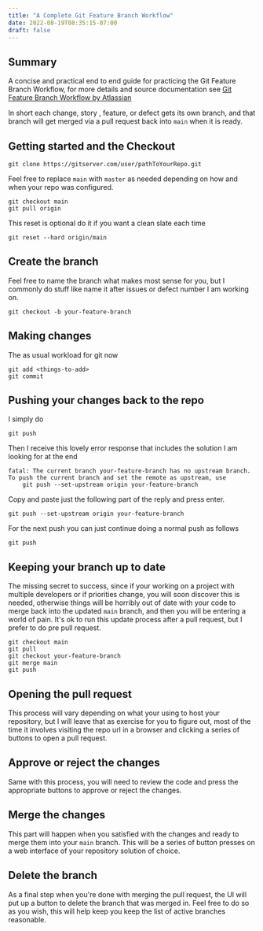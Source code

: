 ```yaml
---
title: "A Complete Git Feature Branch Workflow"
date: 2022-08-19T08:35:15-07:00
draft: false
---
```


## Summary

A concise and practical end to end guide for practicing the Git Feature Branch Workflow, for more details and source 
documentation see [Git Feature Branch Workflow by Atlassian](https://www.atlassian.com/git/tutorials/comparing-workflows/feature-branch-workflow)

In short each change, story , feature, or defect gets its own branch, and that branch will get merged via a pull 
request back into `main` when it is ready.

## Getting started  and the Checkout

    git clone https://gitserver.com/user/pathToYourRepo.git

Feel free to replace `main` with `master` as needed depending on how and when your repo was configured.

    git checkout main
    git pull origin

This reset is optional do it if you want a clean slate each time

    git reset --hard origin/main 

## Create the branch

Feel free to name the branch what makes most sense for you, but I commonly do stuff like name it after issues or 
defect number I am working on.

    git checkout -b your-feature-branch

## Making changes

The as usual workload for git now

    git add <things-to-add>
    git commit

## Pushing your changes back to the repo

I simply do

    git push

Then I receive this lovely error response that includes the solution I am looking for at the end

    fatal: The current branch your-feature-branch has no upstream branch.
    To push the current branch and set the remote as upstream, use
        git push --set-upstream origin your-feature-branch

Copy and paste just the following part of the reply and press enter.

    git push --set-upstream origin your-feature-branch

For the next push you can just continue doing a normal push as follows

    git push

## Keeping your branch up to date

The missing secret to success, since if your working on a project with multiple developers or if priorities change, you
will soon discover this is needed, otherwise things will be horribly out of date with your code to merge back into the 
updated `main` branch, and then you will be entering a world of pain. It's ok to run this update process after a pull 
request, but I prefer to do pre pull request.

    git checkout main
    git pull
    git checkout your-feature-branch
    git merge main
    git push

## Opening the pull request

This process will vary depending on what your using to host your repository, but I will leave that as exercise for you 
to figure out, most of the time it involves visiting the repo url in a browser and clicking a series of buttons to open 
a pull request.

## Approve or reject the changes

Same with this process, you will need to review the code and press the appropriate buttons to approve or reject the 
changes.

## Merge the changes

This part will happen when you satisfied with the changes and ready to merge them into your `main` branch. This will 
be a series of button presses on a web interface of your repository solution of choice.

## Delete the branch

As a final step when you're done with merging the pull request, the UI will put up a button to delete the branch that was
merged in. Feel free to do so as you wish, this will help keep you keep the list of active branches reasonable.
